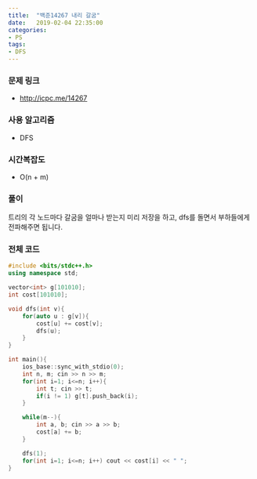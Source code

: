 ```yaml
---
title:  "백준14267 내리 갈굼"
date:   2019-02-04 22:35:00
categories:
- PS
tags:
- DFS
---
```


### 문제 링크
* http://icpc.me/14267

### 사용 알고리즘
* DFS

### 시간복잡도
* O(n + m)

### 풀이
트리의 각 노드마다 갈굼을 얼마나 받는지 미리 저장을 하고, dfs를 돌면서 부하들에게 전파해주면 됩니다.

### 전체 코드
```cpp
#include <bits/stdc++.h>
using namespace std;

vector<int> g[101010];
int cost[101010];

void dfs(int v){
	for(auto u : g[v]){
		cost[u] += cost[v];
		dfs(u);
	}
}

int main(){
	ios_base::sync_with_stdio(0);
	int n, m; cin >> n >> m;
	for(int i=1; i<=n; i++){
		int t; cin >> t;
		if(i != 1) g[t].push_back(i);
	}

	while(m--){
		int a, b; cin >> a >> b;
		cost[a] += b;
	}

	dfs(1);
	for(int i=1; i<=n; i++) cout << cost[i] << " ";
}
```
